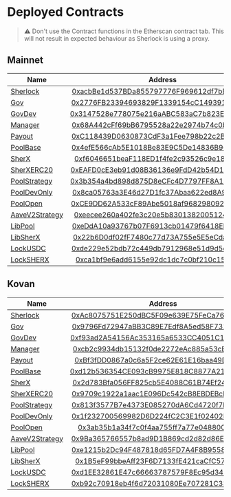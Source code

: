# Deployed Contracts

> :warning: Don't use the Contract functions in the Etherscan contract tab. This will not result in expected behaviour as Sherlock is using a proxy.

## Mainnet

| Name                                                                                                              |                                                           Address                                                           |
| ----------------------------------------------------------------------------------------------------------------- | :-------------------------------------------------------------------------------------------------------------------------: |
| [Sherlock](https://github.com/mudgen/diamond-2/blob/master/contracts/Diamond.sol)                                 | [0xacbBe1d537BDa855797776F969612df7bBb98215](https://etherscan.io/address/0xacbBe1d537BDa855797776F969612df7bBb98215) |
| [Gov](https://github.com/sherlock-protocol/sherlock-v1-core/blob/main/contracts/facets/Gov.sol)                   | [0x2776FB23394693829F1339154cC149391397fC3f](https://etherscan.io/address/0x2776FB23394693829F1339154cC149391397fC3f) |
| [GovDev](https://github.com/sherlock-protocol/sherlock-v1-core/blob/main/contracts/facets/GovDev.sol)             | [0x3147528e778075e216aABC583aC7b823E4F133A1](https://etherscan.io/address/0x3147528e778075e216aABC583aC7b823E4F133A1) |
| [Manager](https://github.com/sherlock-protocol/sherlock-v1-core/blob/main/contracts/facets/Manager.sol)           | [0x68A442cFf69bB6795528a22e2974b74c0ba8D555](https://etherscan.io/address/0x68A442cFf69bB6795528a22e2974b74c0ba8D555) |
| [Payout](https://github.com/sherlock-protocol/sherlock-v1-core/blob/main/contracts/facets/Payout.sol)             | [0xC118439D0630873CdF3a1Fee798b22c2B61c23f9](https://etherscan.io/address/0xC118439D0630873CdF3a1Fee798b22c2B61c23f9) |
| [PoolBase](https://github.com/sherlock-protocol/sherlock-v1-core/blob/main/contracts/facets/PoolBase.sol)         | [0x4efE566cAb5E1018Be83E9C5De14836B96b4cA40](https://etherscan.io/address/0x4efE566cAb5E1018Be83E9C5De14836B96b4cA40) |
| [SherX](https://github.com/sherlock-protocol/sherlock-v1-core/blob/main/contracts/facets/SherX.sol)               | [0xf6046651beaF118ED1f4fe2c93526c9e186Ee88B](https://etherscan.io/address/0xf6046651beaF118ED1f4fe2c93526c9e186Ee88B) |
| [SherXERC20](https://github.com/sherlock-protocol/sherlock-v1-core/blob/main/contracts/facets/SherXERC20.sol)     | [0xEAFD0cE3eb91d08B36136e9FdD42b54D1bb9294A](https://etherscan.io/address/0xEAFD0cE3eb91d08B36136e9FdD42b54D1bb9294A) |
| [PoolStrategy](https://github.com/sherlock-protocol/sherlock-v1-core/blob/main/contracts/facets/PoolStrategy.sol) | [0x3b354a4bd898d875D8eCFc4D7797FF8A1665C5E4](https://etherscan.io/address/0x3b354a4bd898d875D8eCFc4D7797FF8A1665C5E4) |
| [PoolDevOnly](https://github.com/sherlock-protocol/sherlock-v1-core/blob/main/contracts/facets/PoolDevOnly.sol)   | [0x8ca05763a3E46d27D1fc37Abaa622ed8A9067134](https://etherscan.io/address/0x8ca05763a3E46d27D1fc37Abaa622ed8A9067134) |
| [PoolOpen](https://github.com/sherlock-protocol/sherlock-v1-core/blob/main/contracts/facets/PoolOpen.sol)         | [0xCE9DD62A533cF89Abe5018af9682980922b5cE22](https://etherscan.io/address/0xCE9DD62A533cF89Abe5018af9682980922b5cE22) |
| [AaveV2Strategy](https://github.com/sherlock-protocol/sherlock-v1-core/blob/main/contracts/strategies/AaveV2.sol) | [0xeecee260a402fe3c20e5b8301382005124bef121](https://etherscan.io/address/0xeecee260a402fe3c20e5b8301382005124bef121) |
| [LibPool](https://github.com/sherlock-protocol/sherlock-v1-core/blob/main/contracts/libraries/LibPool.sol)        | [0xeDdA10a93767b07F6913cb01479f6418Eb35aB7E](https://etherscan.io/address/0xeDdA10a93767b07F6913cb01479f6418Eb35aB7E) |
| [LibSherX](https://github.com/sherlock-protocol/sherlock-v1-core/blob/main/contracts/libraries/LibSherX.sol)      | [0x22b6D0df02fF7480c77d73A755e5E5eCdac53b1e](https://etherscan.io/address/0x22b6D0df02fF7480c77d73A755e5E5eCdac53b1e) |
| [LockUSDC](https://github.com/sherlock-protocol/sherlock-v1-core/blob/main/contracts/ForeignLock.sol)             | [0xde229e52bdb72c449db7912968e51d9d5e793005](https://etherscan.io/address/0xde229e52bdb72c449db7912968e51d9d5e793005) |
| [LockSHERX](https://github.com/sherlock-protocol/sherlock-v1-core/blob/main/contracts/NativeLock.sol)             | [0xca1bf9e6add6155e92dc1dc7c0bf210c159a2f43](https://etherscan.io/address/0xca1bf9e6add6155e92dc1dc7c0bf210c159a2f43) |

## Kovan

| Name                                                                                                              |                                                           Address                                                           |
| ----------------------------------------------------------------------------------------------------------------- | :-------------------------------------------------------------------------------------------------------------------------: |
| [Sherlock](https://github.com/mudgen/diamond-2/blob/master/contracts/Diamond.sol)                                 | [0xAc8075751E250dBC5F09e639E75FeCa7656eeD3c](https://kovan.etherscan.io/address/0xAc8075751E250dBC5F09e639E75FeCa7656eeD3c) |
| [Gov](https://github.com/sherlock-protocol/sherlock-v1-core/blob/main/contracts/facets/Gov.sol)                   | [0x9796Fd72947aBB3C89E7Edf8A5ed58F731A6bA97](https://kovan.etherscan.io/address/0x9796Fd72947aBB3C89E7Edf8A5ed58F731A6bA97) |
| [GovDev](https://github.com/sherlock-protocol/sherlock-v1-core/blob/main/contracts/facets/GovDev.sol)             | [0xf93ad2A54156Ac353165a6533CC4051C18FC7512](https://kovan.etherscan.io/address/0xf93ad2A54156Ac353165a6533CC4051C18FC7512) |
| [Manager](https://github.com/sherlock-protocol/sherlock-v1-core/blob/main/contracts/facets/Manager.sol)           | [0xcb2c9934db15132f0de2272eAc885a53cB85660A](https://kovan.etherscan.io/address/0xcb2c9934db15132f0de2272eAc885a53cB85660A) |
| [Payout](https://github.com/sherlock-protocol/sherlock-v1-core/blob/main/contracts/facets/Payout.sol)             | [0xBf3fDD0867a0c6a5F2ce62E61E16baa49D4b90f9](https://kovan.etherscan.io/address/0xBf3fDD0867a0c6a5F2ce62E61E16baa49D4b90f9) |
| [PoolBase](https://github.com/sherlock-protocol/sherlock-v1-core/blob/main/contracts/facets/PoolBase.sol)         | [0xd12b536354CE093cB9975E818C8877A21FbD0203](https://kovan.etherscan.io/address/0xd12b536354CE093cB9975E818C8877A21FbD0203) |
| [SherX](https://github.com/sherlock-protocol/sherlock-v1-core/blob/main/contracts/facets/SherX.sol)               | [0x2d783Bfa056FF825cb5E4088C61B74Ef24A55C56](https://kovan.etherscan.io/address/0x2d783Bfa056FF825cb5E4088C61B74Ef24A55C56) |
| [SherXERC20](https://github.com/sherlock-protocol/sherlock-v1-core/blob/main/contracts/facets/SherXERC20.sol)     | [0x9709c1922a1aac1E096Dc542cB8EBDEBcb9C1147](https://kovan.etherscan.io/address/0x9709c1922a1aac1E096Dc542cB8EBDEBcb9C1147) |
| [PoolStrategy](https://github.com/sherlock-protocol/sherlock-v1-core/blob/main/contracts/facets/PoolStrategy.sol) | [0x813f3577B7e4373E085270dA6Cd4720f7b36D151](https://kovan.etherscan.io/address/0x813f3577B7e4373E085270dA6Cd4720f7b36D151) |
| [PoolDevOnly](https://github.com/sherlock-protocol/sherlock-v1-core/blob/main/contracts/facets/PoolDevOnly.sol)   | [0x1f232700569982D6D224fC2C3E1f02402D1F6293](https://kovan.etherscan.io/address/0x1f232700569982D6D224fC2C3E1f02402D1F6293) |
| [PoolOpen](https://github.com/sherlock-protocol/sherlock-v1-core/blob/main/contracts/facets/PoolOpen.sol)         | [0x3ab35b1a34f7c0f4aa755ff7a77e048800fcac5d](https://kovan.etherscan.io/address/0x3ab35b1a34f7c0f4aa755ff7a77e048800fcac5d) |
| [AaveV2Strategy](https://github.com/sherlock-protocol/sherlock-v1-core/blob/main/contracts/strategies/AaveV2.sol) | [0x9Ba365766557b8ad9D1B869cd2d82d86E64e0121](https://kovan.etherscan.io/address/0x9Ba365766557b8ad9D1B869cd2d82d86E64e0121) |
| [LibPool](https://github.com/sherlock-protocol/sherlock-v1-core/blob/main/contracts/libraries/LibPool.sol)        | [0xe1215b2Dc94F487818d65FD7A4F8B9558602f0E0](https://kovan.etherscan.io/address/0xe1215b2Dc94F487818d65FD7A4F8B9558602f0E0) |
| [LibSherX](https://github.com/sherlock-protocol/sherlock-v1-core/blob/main/contracts/libraries/LibSherX.sol)      | [0x1B5eF99bbeAff23F6D7133fE421caCfC573d10ad](https://kovan.etherscan.io/address/0x1B5eF99bbeAff23F6D7133fE421caCfC573d10ad) |
| [LockUSDC](https://github.com/sherlock-protocol/sherlock-v1-core/blob/main/contracts/ForeignLock.sol)             | [0xd1EE32861E47c66663787579F8Ec95d3497AbaC1](https://kovan.etherscan.io/address/0xd1EE32861E47c66663787579F8Ec95d3497AbaC1) |
| [LockSHERX](https://github.com/sherlock-protocol/sherlock-v1-core/blob/main/contracts/NativeLock.sol)             | [0xb92c70918eb4f6d72031080Ee707281C337D4759](https://kovan.etherscan.io/address/0xb92c70918eb4f6d72031080Ee707281C337D4759) |
